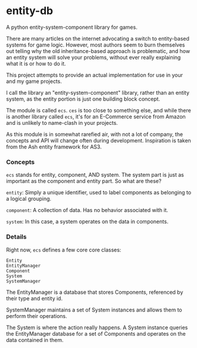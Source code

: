 entity-db
=========

A python entity-system-component library for games.

There are many articles on the internet advocating a switch to entity-based systems for game logic.  However, most authors seem to burn themselves out telling why the old inheritance-based approach is problematic, and how an entity system will solve your problems, without ever really explaining what it is or how to do it.

This project attempts to provide an actual implementation for use in your and my game projects.

I call the library an "entity-system-component" library, rather than an entity system, as the entity portion is just one building block concept.

The module is called `ecs`.  `ces` is too close to something else, and while there is another library called `ecs`, it's for an E-Commerce service from Amazon and is unlikely to name-clash in your projects.

As this module is in somewhat rarefied air, with not a lot of company, the concepts and API will change often during development.  Inspiration is taken from the Ash entity framework for AS3.

### Concepts

`ecs` stands for entity, component, AND system.  The system part is just as important as the component and entity part.  So what are these?

`entity`: Simply a unique identifier, used to label components as belonging to a logical grouping.

`component`: A collection of data.  Has no behavior associated with it.

`system`: In this case, a system operates on the data in components.

### Details


Right now, `ecs` defines a few core core classes:

```
Entity
EntityManager
Component
System
SystemManager
```

The EntityManager is a database that stores Components, referenced by their type and entity id.

SystemManager maintains a set of System instances and allows them to perform their operations.

The System is where the action really happens.  A System instance queries the EntityManager database for a set of Components and operates on the data contained in them.
